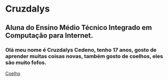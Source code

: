 # Cruzdalys

## Aluna do Ensino Médio Técnico Integrado em Computação para Internet.

### Olá meu nome é Cruzdalys Cedeno, tenho 17 anos, gosto de aprender muitas coisas novas, também gosto de coelhos, eles são muito fofos.

[Coelho](https://img.buzzfeed.com/buzzfeed-static/static/2014-07/29/7/enhanced/webdr04/anigif_enhanced-4159-1406632304-1.gif)
